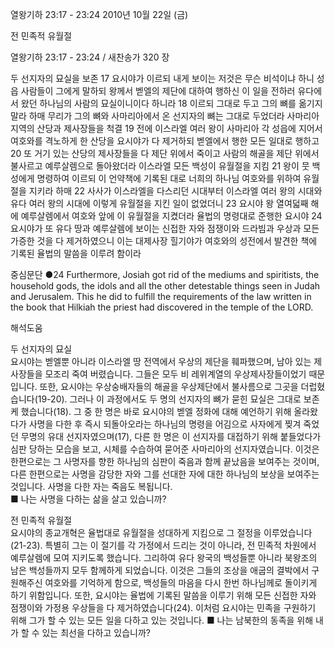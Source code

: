 열왕기하 23:17 - 23:24 
2010년 10월 22일 (금)

전 민족적 유월절



열왕기하 23:17 - 23:24 / 새찬송가 320 장


두 선지자의 묘실을 보존
17 요시야가 이르되 내게 보이는 저것은 무슨 비석이냐 하니 성읍 사람들이 그에게 말하되 왕께서 벧엘의 제단에 대하여 행하신 이 일을 전하러 유다에서 왔던 하나님의 사람의 묘실이니이다 하니라 18 이르되 그대로 두고 그의 뼈를 옮기지 말라 하매 무리가 그의 뼈와 사마리아에서 온 선지자의 뼈는 그대로 두었더라 
사마리아 지역의 산당과 제사장들을 척결
19 전에 이스라엘 여러 왕이 사마리아 각 성읍에 지어서 여호와를 격노하게 한 산당을 요시야가 다 제거하되 벧엘에서 행한 모든 일대로 행하고 20 또 거기 있는 산당의 제사장들을 다 제단 위에서 죽이고 사람의 해골을 제단 위에서 불사르고 예루살렘으로 돌아왔더라 
이스라엘 모든 백성이 유월절을 지킴
21 왕이 뭇 백성에게 명령하여 이르되 이 언약책에 기록된 대로 너희의 하나님 여호와를 위하여 유월절을 지키라 하매 22 사사가 이스라엘을 다스리던 시대부터 이스라엘 여러 왕의 시대와 유다 여러 왕의 시대에 이렇게 유월절을 지킨 일이 없었더니 23 요시야 왕 열여덟째 해에 예루살렘에서 여호와 앞에 이 유월절을 지켰더라 
율법의 명령대로 준행한 요시야
24 요시야가 또 유다 땅과 예루살렘에 보이는 신접한 자와 점쟁이와 드라빔과 우상과 모든 가증한 것을 다 제거하였으니 이는 대제사장 힐기야가 여호와의 성전에서 발견한 책에 기록된 율법의 말씀을 이루려 함이라  

중심문단 ●24 Furthermore, Josiah got rid of the mediums and spiritists, the household gods, the idols and all the other detestable things seen in Judah and Jerusalem. This he did to fulfill the requirements of the law written in the book that Hilkiah the priest had discovered in the temple of the LORD.

해석도움





두 선지자의 묘실  
요시야는 벧엘뿐 아니라 이스라엘 땅 전역에서 우상의 제단을 훼파했으며, 남아 있는 제사장들을 모조리 죽여 버렸습니다. 그들은 모두 비 레위계열의 우상제사장들이었기 때문입니다. 또한, 요시야는 우상숭배자들의 해골을 우상제단에서 불사름으로 그곳을 더럽혔습니다(19-20). 그러나 이 과정에서도 두 명의 선지자의 뼈가 묻힌 묘실은 그대로 보존케 했습니다(18). 그 중 한 명은 바로 요시야의 벧엘 정화에 대해 예언하기 위해 올라왔다가 사명을 다한 후 즉시 되돌아오라는 하나님의 명령을 어김으로 사자에게 찢겨 죽었던 무명의 유대 선지자였으며(17), 다른 한 명은 이 선지자를 대접하기 위해 붙들었다가 심판 당하는 모습을 보고, 시체를 수습하여 묻어준 사마리아의 선지자였습니다. 이것은 한편으로는 그 사명자를 향한 하나님의 심판이 죽음과 함께 끝났음을 보여주는 것이며, 다른 한편으로는 사명을 감당한 자와 그를 선대한 자에 대한 하나님의 보상을 보여주는 것입니다. 사명을 다한 자는 죽음도 복됩니다.  
■ 나는 사명을 다하는 삶을 살고 있습니까? 

전 민족적 유월절  
요시야의 종교개혁은 율법대로 유월절을 성대하게 지킴으로 그 절정을 이루었습니다(21-23). 특별히 그는 이 절기를 각 가정에서 드리는 것이 아니라, 전 민족적 차원에서 예루살렘에 모여 지키도록 했습니다. 그리하여 유다 왕국의 백성들뿐 아니라 북왕조의 남은 백성들까지 모두 함께하게 되었습니다. 이것은 그들의 조상을 애굽의 결박에서 구원해주신 여호와를 기억하게 함으로, 백성들의 마음을 다시 한번 하나님께로 돌이키게 하기 위함입니다. 또한, 요시야는 율법에 기록된 말씀을 이루기 위해 모든 신접한 자와 점쟁이와 가정용 우상들을 다 제거하였습니다(24). 이처럼 요시야는 민족을 구원하기 위해 그가 할 수 있는 모든 일을 다하고 있는 것입니다.
■ 나는 남북한의 동족을 위해 내가 할 수 있는 최선을 다하고 있습니까?